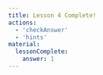 ```yaml
---
title: Lesson 4 Complete!
actions:
  - 'checkAnswer'
  - 'hints'
material:
  lessonComplete:
    answer: 1
---
```

